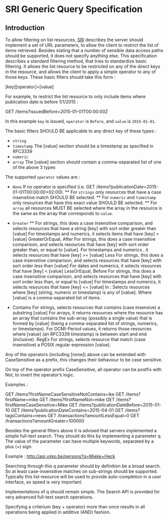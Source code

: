 # SRI Generic Query Specification

## Introduction

To allow filtering on list resources, [SRI][sri] describes the server should implement a set of URL parameters, to allow the client to restrict the list of items retrieved. Besides stating that a number of sensible data access paths should be supported, it does not specify anything else. This specification describes a standard filtering method, that tries to standardize basic filtering. It allows the list resource to be restricted on any of the direct keys in the resource, and allows the client to apply a simple operator to any of those keys. These basic filters should take this form :

  [key][operator]=[value]

For example, to restrict the list resource to only include items where publication date is before 1/1/2015 :

  GET /items?issuedBefore=2015-01-01T00:00:00Z

In this example `key` is issued, `operator` is `Before`, and `value` is `2015-01-01`.

The basic filters SHOULD BE applicable to any direct key of these types :

* `string`
* `timestamp` The [value] section should be a timestamp as specified in RFC3339
* `numeric`
* `array` The [value] section should contain a comma-separated list of one of the above 3 types

The supported `operator` values are :

* `None` If no operator is specified (i.e. GET /items?publicationDate=2015-01-01T00:00:00+02:00). 
** For `strings` only resources that have a case insensitive match SHOULD BE selected.
** For `numeric` and `timestamp` only resources that have this exact value SHOULD BE selected.
** For `array` all resources MUST BE selected where the array in the resource is the same as the array that corresponds to `value`.

* `Greater`
** For strings, this does a case insensitive comparison, and selects resources that have a string [key] with sort order greater than [value]
For timestamps and numerics, it selects items that have [key] > [value]
GreaterOrEqual, After
For strings, this does a case insensitive comparison, and selects resources that have [key] with sort order greater than, or equal to [value].
For timestamps and numerics , it selects resources that have [key] >= [value]
Less
For strings, this does a case insensitive comparison, and selects resources that have [key] with sort order less than [value]
For dates and numerics, it selects resources that have [key] < [value]
LessOrEqual, Before
For strings, this does a case insensitive comparison, and selects resources that have [key] with sort order less than, or equal to [value]
For timestamps and numerics, it selects resources that have [key] <= [value]
In : Selects resources where [key] (string, numeric or timestamp) is any of [value]. Where [value] is a comma-separated list of items.

* Contains
For strings, selects resources that contains (case insensive) a substring [value]
For arrays, it returns resources where the resource has an array that contains the sub-array (possibly a single value) that is formed by [value] (being a comma-separated list of strings, numerics, or timestamps).
For DCMI-Period values, it returns those resources where [value] (an RFC3339 timestamp) is between start and end (inclusive).
RegEx
For strings, selects resource that match (case insensitive) a POSIX regular expression [value].

Any of the operators (including [none]) above can be extended with CaseSensitive as a prefix, this changes their behaviour to be case sensitive.

On top of the operator prefix CaseSensitive, all operator can be postfix with Not, to invert the operator’s logic.

Examples : 

GET /items?firstNameCaseSensitiveNotContains=ike
GET /items?firstName=mike
GET /items?firstNameNot=mike
GET /items?firstNameCaseSensitive=Mike
GET /items?publicationDateBefore=2015-01-10
GET /items?publicationDateContains=2015-04-01
GET /items?tagsContains=news
GET /transactions?amountLessEqual=0
GET /transactions?amountGreater=100000

Besides the general filters above it is advised that servers implemented a simple full-text search. They should do this by implementing a parameter q. The value of the parameter can have multiple keywords, separated by a plus (+) sign.

Example : http://api.vsko.be/persons?q=Mieke+Heck

Searching through this q parameter should by definition be a broad search. So at least case-insensitive matches on sub-strings should be supported. Typically this list resource will be used to provide auto-completion in a user interface, so speed is very important. 

Implementations of q should remain simple. The Search API is provided for very advanced full-text search operations.

Specifying a criterium (key + operator) more than once results in all operations being applied in additive (AND) fashion.


[sri]: https://github.com/dimitrydhondt/sri
